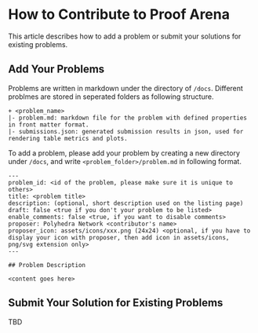 # How to Contribute to Proof Arena

This article describes how to add a problem or submit your solutions for existing problems.

## Add Your Problems

Problems are written in markdown under the directory of `/docs`. Different problmes are stored in seperated folders as following structure.

```
+ <problem_name>
|- problem.md: markdown file for the problem with defined properties in front matter format.
|- submissions.json: generated submission results in json, used for rendering table metrics and plots.
```

To add a problem, please add your problem by creating a new directory under `/docs`, and write `<problem_folder>/problem.md` in following format.

```
---
problem_id: <id of the problem, please make sure it is unique to others>
title: <problem title>
description: (optional, short description used on the listing page)
draft: false <true if you don't your problem to be listed>
enable_comments: false <true, if you want to disable comments>
proposer: Polyhedra Network <contributor's name>
proposer_icon: assets/icons/xxx.png (24x24) <optional, if you have to display your icon with proposer, then add icon in assets/icons, png/svg extension only>
---

## Problem Description

<content goes here>
```

## Submit Your Solution for Existing Problems

TBD

